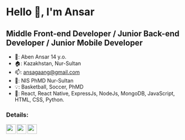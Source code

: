 # Hello 👋, I'm Ansar
## Middle Front-end Developer / Junior Back-end Developer / Junior Mobile Developer

- 👨: Aben Ansar 14 y.o.
- 🏠: Kazakhstan, Nur-Sultan
- 📫: ansagaang@gmail.com
- 🌱: NIS PhMD Nur-Sultan
- 💡: Basketball, Soccer, PhMD
- 🔑: React, React Native, ExpressJs, NodeJs, MongoDB, JavaScript, HTML, CSS, Python.

### Details:
<a href="https://www.instagram.com/ansarerlanaben"><img align="left" width="26px" src="https://upload.wikimedia.org/wikipedia/commons/thumb/a/a5/Instagram_icon.png/1024px-Instagram_icon.png" /></a>
<a href="https://open.spotify.com/user/co17wp7doxhju9wrxjkhrut2l"><img align="left" width="26px" src="https://play-lh.googleusercontent.com/UrY7BAZ-XfXGpfkeWg0zCCeo-7ras4DCoRalC_WXXWTK9q5b0Iw7B0YQMsVxZaNB7DM" /></a>
<a href="https://discordapp.com/users/𝖆𝖓𝖘𝖆𝖌𝖆𝖓𝖌#2662"><img align="left" width="26px" src="https://play-lh.googleusercontent.com/Wvjx6rVlC1rGWKkln3r-23ICKV--sxEEUuq7jd15BeJan8v-wS7TGwm0NHXqqon18w" /></a>
